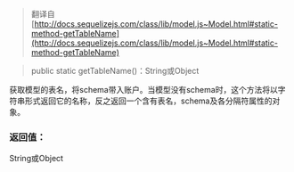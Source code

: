 > 翻译自 [http://docs.sequelizejs.com/class/lib/model.js~Model.html#static-method-getTableName](http://docs.sequelizejs.com/class/lib/model.js~Model.html#static-method-getTableName)

> public static getTableName()：String或Object

获取模型的表名，将schema带入账户。当模型没有schema时，这个方法将以字符串形式返回它的名称，反之返回一个含有表名，schema及各分隔符属性的对象。

### 返回值：

String或Object